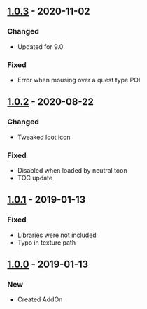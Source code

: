 ﻿## [1.0.3] - 2020-11-02 ##
### Changed ###
  * Updated for 9.0

### Fixed ###
  * Error when mousing over a quest type POI



## [1.0.2] - 2020-08-22 ##
### Changed ###
  * Tweaked loot icon

### Fixed ###
  * Disabled when loaded by neutral toon
  * TOC update



## [1.0.1] - 2019-01-13 ##
### Fixed ###
  * Libraries were not included
  * Typo in texture path



## [1.0.0] - 2019-01-13 ##
### New ###
  * Created AddOn

[Unreleased]: https://github.com/Gethe/JanisTrash/compare/master...develop
[1.0.3]: https://github.com/Gethe/JanisTrash/compare/1.0.2...1.0.3
[1.0.2]: https://github.com/Gethe/JanisTrash/compare/1.0.1...1.0.2
[1.0.1]: https://github.com/Gethe/JanisTrash/compare/1.0.0...1.0.1
[1.0.0]: https://github.com/Gethe/JanisTrash/compare/9820df...1.0.0
